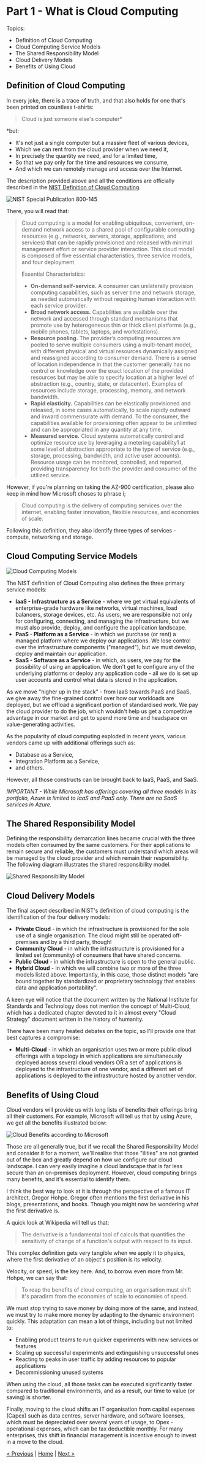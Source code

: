 # Part 1 - What is Cloud Computing

Topics:
- Definition of Cloud Computing
- Cloud Computing Service Models
- The Shared Responsibility Model 
- Cloud Delivery Models
- Benefits of Using Cloud

## Definition of Cloud Computing
In every joke, there is a trace of truth, and that also holds for one that's been printed on countless t-shirts:

>Cloud is just someone else's computer*

*but:
- It's not just a single computer but a massive fleet of various devices,
- Which we can rent from the cloud provider when we need it,
- In precisely the quantity we need, and for a limited time,
- So that we pay only for the time and resources we consume,
- And which we can remotely manage and access over the Internet.

The description provided above and all the conditions are officially described in the [NIST Definition of Cloud Computing](https://nvlpubs.nist.gov/nistpubs/Legacy/SP/nistspecialpublication800-145.pdf).

![NIST Special Publication 800-145](images/nistDefinition.png)

There, you will read that:

>Cloud computing is a model for enabling ubiquitous, convenient, on-demand network access to a shared 
pool of configurable computing resources (e.g., networks, servers, storage, applications, and services) that 
can be rapidly provisioned and released with minimal management effort or service provider interaction. 
This cloud model is composed of five essential characteristics, three service models, and four deployment 
>
>Essential Characteristics:
>- **On-demand self-service.** A consumer can unilaterally provision computing capabilities, such as 
server time and network storage, as needed automatically without requiring human 
interaction with each service provider. 
>- **Broad network access.** Capabilities are available over the network and accessed through standard 
mechanisms that promote use by heterogeneous thin or thick client platforms (e.g., 
mobile phones, tablets, laptops, and workstations).
>- **Resource pooling.** The provider’s computing resources are pooled to serve multiple consumers 
using a multi-tenant model, with different physical and virtual resources dynamically 
assigned and reassigned according to consumer demand. There is a sense of location 
independence in that the customer generally has no control or knowledge over the exact 
location of the provided resources but may be able to specify location at a higher level of 
abstraction (e.g., country, state, or datacenter). Examples of resources include storage, 
processing, memory, and network bandwidth.
>- **Rapid elasticity.** Capabilities can be elastically provisioned and released, in some cases 
automatically, to scale rapidly outward and inward commensurate with demand. To the 
consumer, the capabilities available for provisioning often appear to be unlimited and can 
be appropriated in any quantity at any time.
>- **Measured service.** Cloud systems automatically control and optimize resource use by leveraging 
a metering capability1 at some level of abstraction appropriate to the type of service (e.g., 
storage, processing, bandwidth, and active user accounts). Resource usage can be 
monitored, controlled, and reported, providing transparency for both the provider and 
consumer of the utilized service.

However, if you're planning on taking the AZ-900 certification, please also keep in mind how Microsoft choses to phrase i;

> Cloud computing is the delivery of computing services over the internet, enabling faster innovation, flexible resources, and economies of scale.

Following this definition, they also identify three types of services - compute, networking and storage.

## Cloud Computing Service Models

![Cloud Computing Models](images/cloudComputingModels.png)

The NIST definition of Cloud Computing also defines the three primary service models:

- **IaaS - Infrastructure as a Service** - where we get virtual equivalents of enterprise-grade hardware like networks, virtual machines, load balancers, storage devices, etc. As users, we are responsible not only for configuring, connecting, and managing the infrastructure, but we must also provide, deploy, and configure the application landscape.
- **PaaS - Platform as a Service** - in which we purchase (or rent) a managed platform where we deploy our applications. We lose control over the infrastructure components ("managed"), but we must develop, deploy and maintain our application.
- **SaaS - Software as a Service** - in which, as users, we pay for the possibility of using an application. We don't get to configure any of the underlying platforms or deploy any application code - all we do is set up user accounts and control what data is stored in the application.

As we move "higher up in the stack" - from IaaS towards PaaS and SaaS, we give away the fine-grained control over how our workloads are deployed, but we offload a significant portion of standardised work. We pay the cloud provider to do the job, which wouldn't help us get a competitive advantage in our market and get to spend more time and headspace on value-generating activities.

As the popularity of cloud computing exploded in recent years, various vendors came up with additional offerings such as:
- Database as a Service,
- Integration Platform as a Service,
- and others.

However, all those constructs can be brought back to IaaS, PaaS, and SaaS.

*IMPORTANT - While Microsoft has offerings covering all three models in its portfolio, Azure is limited to IaaS and PaaS only. There are no SaaS services in Azure.*

## The Shared Responsibility Model
Defining the responsibility demarcation lines became crucial with the three models often consumed by the same customers. For their applications to remain secure and reliable, the customers must understand which areas will be managed by the cloud provider and which remain their responsibility. The following diagram illustrates the shared responsibility model.

![Shared Responsibility Model](images/sharedResponsibilityModel.png)

## Cloud Delivery Models

The final aspect described in NIST's definition of cloud computing is the identification of the four delivery models:

- **Private Cloud** - in which the infrastructure is provisioned for the sole use of a single organisation. The cloud might still be operated off-premises and by a third party, though!
- **Community Cloud** - in which the infrastructure is provisioned for a limited set (community) of consumers that have shared concerns.
- **Public Cloud** - in which the infrastructure is open to the general public. 
- **Hybrid Cloud** - in which we will combine two or more of the three models listed above. Importantly, in this case, those distinct models "are bound together by standardized or proprietary technology that enables data and application portability".

A keen eye will notice that the document written by the National Institute for Standards and Technology does not mention the concept of Multi-Cloud, which has a dedicated chapter devoted to it in almost every "Cloud Strategy" document written in the history of humanity.

There have been many heated debates on the topic, so I'll provide one that best captures a compromise:

- **Multi-Cloud** - in which an organisation uses two or more public cloud offerings with a topology in which applications are simultaneously deployed across several cloud vendors OR a set of applications is deployed to the infrastructure of one vendor, and a different set of applications is deployed to the infrastructure hosted by another vendor.

## Benefits of Using Cloud
Cloud vendors will provide us with long lists of benefits their offerings bring all their customers. For example, Microsoft will tell us that by using Azure, we get all the benefits illustrated below:

![Cloud Benefits according to Microsoft](images/cloudBenefits.png)

Those are all generally true, but if we recall the Shared Responsibility Model and consider it for a moment, we'll realise that those "ilities" are not granted out of the box and greatly depend on how we configure our cloud landscape. I can very easily imagine a cloud landscape that is far less secure than an on-premises deployment. However, cloud computing brings many benefits, and it's essential to identify them.

I think the best way to look at it is through the perspective of a famous IT architect, Gregor Hohpe. Gregor often mentions the first derivative in his blogs, presentations, and books. Though you might now be wondering what the first derivative is.

A quick look at Wikipedia will tell us that:

>The derivative is a fundamental tool of calculs that quantifies the sensitivity of change of a function's output with respect to its input.

This complex definition gets very tangible when we apply it to physics, where the first derivative of an object's position is its velocity.

Velocity, or speed, is the key here. And, to borrow even more from Mr. Hohpe, we can say that:

>To reap the benefits of cloud computing, an organisation must shift it's paradirm from the economies of scale to economies of speed.

We must stop trying to save money by doing more of the same, and instead, we must try to make more money by adapting to the dynamic environment quickly.
This adaptation can mean a lot of things, including but not limited to:
- Enabling product teams to run quicker experiments with new services or features
- Scaling up successful experiments and extinguishing unsuccessful ones
- Reacting to peaks in user traffic by adding resources to popular applications
- Decommissioning unused systems

When using the cloud, all those tasks can be executed significantly faster compared to traditional environments, and as a result, our time to value (or saving) is shorter.

Finally, moving to the cloud shifts an IT organisation from capital expenses (Capex) such as data centres, server hardware, and software licenses, which must be depreciated over several years of usage, to Opex - operational expenses, which can be tax deductible monthly. For many enterprises, this shift in financial management is incentive enough to invest in a move to the cloud.

[ < Previous](./TableOfContents.md) | [Home](../README.md) | [Next >](./Part2-TopologyofAzure.md)